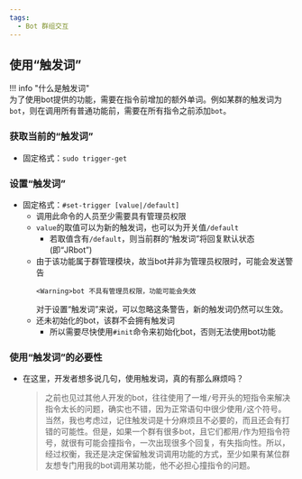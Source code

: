 ```yaml
---
tags:
  - Bot 群组交互
---
```


## 使用“触发词”

!!! info "什么是触发词"  
	为了使用bot提供的功能，需要在指令前增加的额外单词。例如某群的触发词为`bot`，则在调用所有普通功能前，需要在所有指令之前添加`bot`。
	
### 获取当前的“触发词”
* 固定格式：`sudo trigger-get`
	
### 设置“触发词”
	
* 固定格式：`#set-trigger [value|/default]`
	- 调用此命令的人员至少需要具有<span class="guanli">管理员</span>权限
	- `value`的取值可以为新的触发词，也可以为开关值`/default`
		* 若取值含有`/default`，则当前群的“触发词”将回复默认状态(即“JRbot”)
	- 由于该功能属于群管理模块，故当bot并非为管理员权限时，可能会发送警告  
		```text
		<Warning>bot 不具有管理员权限，功能可能会失效
		```
		对于设置“触发词”来说，可以忽略这条警告，新的触发词仍然可以生效。
	- 还未初始化的bot，该群不会拥有触发词
		* 所以需要尽快使用`#init`命令来初始化bot，否则无法使用bot功能

### 使用“触发词”的必要性
* 在这里，开发者想多说几句，使用触发词，真的有那么麻烦吗？

	> 之前也见过其他人开发的bot，往往使用了一堆`/`号开头的短指令来解决指令太长的问题，确实也不错，因为正常语句中很少使用`/`这个符号。当然，我也考虑过，记住触发词是十分麻烦且不必要的，而且还会有打错的可能性。但是，如果一个群有很多bot，且它们都用`/`作为短指令符号，就很有可能会撞指令，一次出现很多个回复，有失指向性。所以，经过权衡，我还是决定保留触发词调用功能的方式，至少如果有某位群友想专门用我的bot调用某功能，他不必担心撞指令的问题。